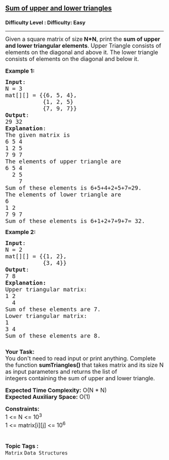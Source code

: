 <h2><a href="https://www.geeksforgeeks.org/problems/sum-of-upper-and-lower-triangles-1587115621/1?page=1&category=Matrix,Graph&difficulty=Easy&status=unsolved&sortBy=accuracy">Sum of upper and lower triangles</a></h2><h3>Difficulty Level : Difficulty: Easy</h3><hr><div class="problems_problem_content__Xm_eO"><p><span style="font-size: 18px;">Given a square matrix<strong>&nbsp;</strong>of size<strong> N*N</strong>, print the <strong>sum of upper and lower triangular elements</strong>. Upper Triangle consists of elements on the diagonal and above it. The lower triangle consists of elements on the diagonal and below it.&nbsp;</span><br><br><span style="font-size: 18px;"><strong>Example 1:</strong></span></p>
<pre><span style="font-size: 18px;"><strong>Input</strong>:
N = 3 
mat[][] = {{6, 5, 4},
&nbsp;          {1, 2, 5}
&nbsp;          {7, 9, 7}}
<strong>Output</strong>: <br>29 32
<strong>Explanation</strong>:
The given matrix is
6 5 4
1 2 5
7 9 7
The elements of upper triangle are
6 5 4
&nbsp;&nbsp;2 5
&nbsp;&nbsp;&nbsp; 7
Sum of these elements is 6+5+4+2+5+7=29.
The elements of lower triangle are
6
1 2
7 9 7
Sum of these elements is 6+1+2+7+9+7= 32.</span></pre>
<p><span style="font-size: 18px;"><strong>Example 2:</strong></span></p>
<pre><span style="font-size: 18px;"><strong>Input</strong>:
N = 2
mat[][] = {{1, 2},
&nbsp;          {3, 4}}
<strong>Output</strong>: <br>7 8
<strong>Explanation:</strong>
Upper triangular matrix:
1 2
&nbsp; 4
Sum of these elements are 7.
Lower triangular matrix:
1
3 4
Sum of these elements are 8.</span>

</pre>
<p><span style="font-size: 18px;"><strong>Your Task:</strong><br>You don't need to read input or print anything. Complete the function <strong>sumTriangles()&nbsp;</strong>that takes&nbsp;matrix and its size N as input parameters and returns the list of integers&nbsp;containing&nbsp;the sum of upper and lower triangle. </span><br><br><span style="font-size: 18px;"><strong>Expected Time Complexity:</strong> O(N * N)<br><strong>Expected Auxiliary Space:</strong> O(1)</span><br><br><span style="font-size: 18px;"><strong>Constraints:</strong>&nbsp;<br>1 &lt;= N &lt;= 10<sup>3</sup><br>1 &lt;= matrix[i][j] &lt;= 10<sup>6</sup></span></p></div><br><p><span style=font-size:18px><strong>Topic Tags : </strong><br><code>Matrix</code>&nbsp;<code>Data Structures</code>&nbsp;